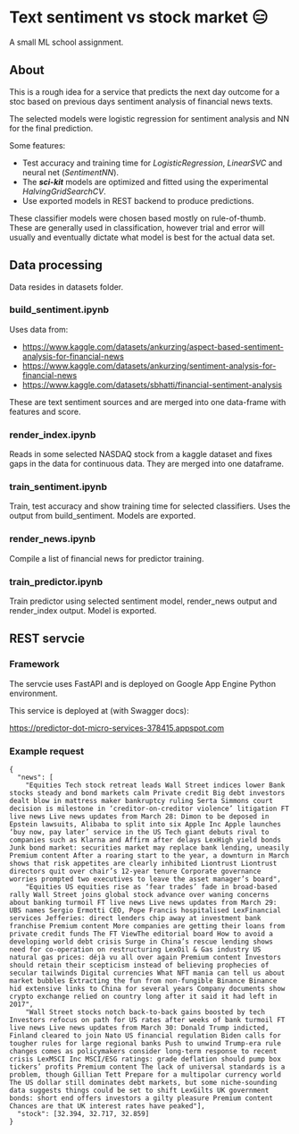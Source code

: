 # Text sentiment vs stock market :expressionless:

A small ML school assignment.

## About

This is a rough idea for a service that predicts the next day outcome for a stoc based on previous days sentiment analysis of financial news texts.

The selected models were logistic regression for sentiment analysis and NN for the final prediction.

Some features:

* Test accuracy and training time for *LogisticRegression*, *LinearSVC* and neural net (*SentimentNN*).
* The ***sci-kit*** models are optimized and fitted using the experimental *HalvingGridSearchCV*.
* Use exported models in REST backend to produce predictions.

These classifier models were chosen based mostly on rule-of-thumb. These are generally used in classification, however trial and error will usually and eventually dictate what model is best for the actual data set.

## Data processing

Data resides in datasets folder.

### build_sentiment.ipynb

Uses data from:

* https://www.kaggle.com/datasets/ankurzing/aspect-based-sentiment-analysis-for-financial-news
* https://www.kaggle.com/datasets/ankurzing/sentiment-analysis-for-financial-news
* https://www.kaggle.com/datasets/sbhatti/financial-sentiment-analysis

These are text sentiment sources and are merged into one data-frame with features and score.

### render_index.ipynb

Reads in some selected NASDAQ stock from a kaggle dataset and fixes gaps in the data for continuous data. They are merged into one dataframe.

### train_sentiment.ipynb

Train, test accuracy and show training time for selected classifiers. Uses the output from build_sentiment.
Models are exported.

### render_news.ipynb

Compile a list of financial news for predictor training.

### train_predictor.ipynb

Train predictor using selected sentiment model, render_news output and render_index output.
Model is exported.

## REST servcie

### Framework

The servcie uses FastAPI and is deployed on Google App Engine Python environment.

This service is deployed at (with Swagger docs):

https://predictor-dot-micro-services-378415.appspot.com

### Example request

```
{
  "news": [
    "Equities Tech stock retreat leads Wall Street indices lower Bank stocks steady and bond markets calm Private credit Big debt investors dealt blow in mattress maker bankruptcy ruling Serta Simmons court decision is milestone in ‘creditor-on-creditor violence’ litigation FT live news Live news updates from March 28: Dimon to be deposed in Epstein lawsuits, Alibaba to split into six Apple Inc Apple launches ‘buy now, pay later’ service in the US Tech giant debuts rival to companies such as Klarna and Affirm after delays LexHigh yield bonds Junk bond market: securities market may replace bank lending, uneasily Premium content After a roaring start to the year, a downturn in March shows that risk appetites are clearly inhibited Liontrust Liontrust directors quit over chair’s 12-year tenure Corporate governance worries prompted two executives to leave the asset manager’s board",
	"Equities US equities rise as ‘fear trades’ fade in broad-based rally Wall Street joins global stock advance over waning concerns about banking turmoil FT live news Live news updates from March 29: UBS names Sergio Ermotti CEO, Pope Francis hospitalised LexFinancial services Jefferies: direct lenders chip away at investment bank franchise Premium content More companies are getting their loans from private credit funds The FT ViewThe editorial board How to avoid a developing world debt crisis Surge in China’s rescue lending shows need for co-operation on restructuring LexOil & Gas industry US natural gas prices: déjà vu all over again Premium content Investors should retain their scepticism instead of believing prophecies of secular tailwinds Digital currencies What NFT mania can tell us about market bubbles Extracting the fun from non-fungible Binance Binance hid extensive links to China for several years Company documents show crypto exchange relied on country long after it said it had left in 2017",
	"Wall Street stocks notch back-to-back gains boosted by tech Investors refocus on path for US rates after weeks of bank turmoil FT live news Live news updates from March 30: Donald Trump indicted, Finland cleared to join Nato US financial regulation Biden calls for tougher rules for large regional banks Push to unwind Trump-era rule changes comes as policymakers consider long-term response to recent crisis LexMSCI Inc MSCI/ESG ratings: grade deflation should pump box tickers’ profits Premium content The lack of universal standards is a problem, though Gillian Tett Prepare for a multipolar currency world The US dollar still dominates debt markets, but some niche-sounding data suggests things could be set to shift LexGilts UK government bonds: short end offers investors a gilty pleasure Premium content Chances are that UK interest rates have peaked"],
  "stock": [32.394, 32.717, 32.859]
}
```
